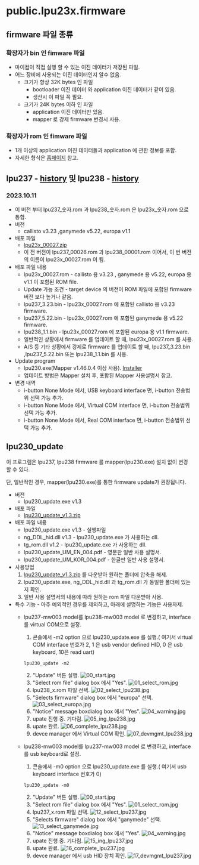 # public.lpu23x.firmware

## firmware 파일 종류
### 확장자가 bin 인 fimware 파일
* 마이컴이 직접 실행 할 수 있는 이진 데이터가 저장된 파일.
* 어느 장비에 사용되는 이진 데이터인지 알수 없음.
  * 크기가 항상 32K bytes 인 파일 
    * bootloader 이진 데이터 와 application 이진 데이터가 같이 있음.
    * 생산시 이 파일 꼭 필요.
  * 크기가 24K bytes 이하 인 파일
    * application 이진 데이터만 있음.
    * mapper 로 강제 firmware 변경시 사용.
### 확장자가 rom 인 fimware 파일
* 1개 이상의 application 이진 데이터들과 application 에 관한 정보를 포함.
* 자세한 형식은 [홈페이지](https://blog.naver.com/elpusk/222897017053) 참고. 

## lpu237 - [history](./doc/history_lpu237.md) 및 lpu238 - [history](./doc/history_lpu238.md)
### 2023.10.11
* 이 버전 부터 lpu237_숫자.rom 과 lpu238_숫자.rom 은 lpu23x_숫자.rom 으로 통합.
* 버전
  * callisto v3.23 ,ganymede v5.22, europa v1.1
* 배포 파일
  * [lpu23x_00027.zip](./lpu23x/lpu23x_00027.zip)
  * 이 전 버전이 lpu237_00026.rom 과 lpu238_00001.rom 이어서, 이 번 버전의 이름이 lpu23x_00027.rom 이 됨.
* 배포 파일 내용
  * lpu23x_00027.rom - callisto 용 v3.23 , ganymede 용 v5.22, europa 용 v1.1 이 포함된 ROM file.
  * Update 가능 조건 - target device 의 버전이 ROM 파일에 포함된 firmware 버전 보다 높거나 같음.
  * lpu237_3.23.bin - lpu23x_00027.rom 에 포함된 callisto 용 v3.23 firmware.
  * lpu237_5.22.bin - lpu23x_00027.rom 에 포함된 ganymede 용 v5.22 firmware.
  * lpu238_1.1.bin - lpu23x_00027.rom 에 포함된 europa 용 v1.1 firmware.
  * 일반적인 상황에서 firmware 를 업데이트 할 때, lpu23x_00027.rom 를 사용.
  * A/S 등 기타 상황에서 강제로 firmware 를 업데이트 할 때, lpu237_3.23.bin ,lpu237_5.22.bin 또는 lpu238_1.1.bin 를 사용.
* Update program
  * lpu230.exe(Mapper v1.46.0.4 이상 사용). [Installer](https://github.com/elpusk/public.lpu237.software)
  * 업데이트 방법은 Mapper 설치 후, 포함된 Mapper 사용설명서 참고. 
* 변경 내역
  * i-button None Mode 에서, USB keyboard interface 면, i-button 전송범위 선택 가능 추가.
  * i-button None Mode 에서, Virtual COM interface 면, i-button 전송범위 선택 가능 추가.
  * i-button None Mode 에서, Real COM interface 면, i-button 전송범위 선택 가능 추가.


## lpu230_update
이 프로그램은 lpu237, lpu238 firmware 를 mapper(lpu230.exe) 설치 없이 변경 할 수 있다.

단, 일반적인 경우, mapper(lpu230.exe)를 통한 firmware update가 권장됩니다.

* 버전
  * lpu230_update.exe v1.3
* 배포 파일
  * [lpu230_update_v1.3.zip](./lpu230_update/lpu230_update_v1.3.zip)
* 배포 파일 내용
  * lpu230_update.exe v1.3 - 실행파일
  * ng_DDL_hid.dll v1.3 - lpu230_update.exe 가 사용하는 dll.
  * tg_rom.dll v1.2 - lpu230_update.exe 가 사용하는 dll.
  * lpu230_update_UM_EN_004.pdf - 영문판 일반 사용 설명서.
  * lpu230_update_UM_KOR_004.pdf - 한글판 일반 사용 설명서.
* 사용방법
  1. [lpu230_update_v1.3.zip](./lpu230_update/lpu230_update_v1.3.zip) 를 다운받아 원하는 폴더에 압축을 해제.
  2. lpu230_update.exe, ng_DDL_hid.dll 과 tg_rom.dll 가 동일한 폴더에 있는지 확인.
  3. 일반 사용 설명서의 내용에 따라 원하는 rom 파일 다운받아 사용.
* 특수 기능 - 아주 예외적인 경우를 제외하고, 아래에 설명하는 기능은 사용자제.
  * lpu237-mw003 model를 lpu238-mw003 model 로 변경하고, interface를 virtual COM으로 설정.
    1. 콘솔에서 -m2 option 으로 lpu230_update.exe 를 실행.( 여기서 virtual COM interface 번호가 2, 1 은 usb vendor defined HID, 0 은 usb keyboard, 10은 read uart)
    ``` 
    lpu230_update -m2 
    ```
    2. "Update" 버튼 실행.
    ![00_start.jpg](./img/00_start.jpg)
    3. "Select rom file" dialog box 에서 "Yes".
    ![01_select_rom.jpg](./img/01_select_rom.jpg)
    4. lpu238_x.rom 파일 선택.
    ![02_select_lpu238.jpg](./img/02_select_lpu238.jpg)
    5. "Selects firmware" dialog box 에서 "europa" 선택.
    ![03_select_europa.jpg](./img/03_select_europa.jpg)
    6. "Notice" message boxdialog box 에서 "Yes".
    ![04_warning.jpg](./img/04_warning.jpg)
    7. upate 진행 중. 기다림.
    ![05_ing_lpu238.jpg](./img/05_ing_lpu238.jpg)
    8. upate 완료.
    ![06_complete_lpu238.jpg](./img/06_complete_lpu238.jpg)
    8. devce manager 에서 Virtual COM 확인.
    ![07_devmgmt_lpu238.jpg](./img/07_devmgmt_lpu238.jpg)


  * lpu238-mw003 model를 lpu237-mw003 model 로 변경하고, interface를 usb keyboard로 설정.
    1. 콘솔에서 -m0 option 으로 lpu230_update.exe 를 실행.( 여기서 usb keyboard interface 번호가 0)
    ``` 
    lpu230_update -m0 
    ```
    2. "Update" 버튼 실행.
    ![00_start.jpg](./img/00_start.jpg)
    3. "Select rom file" dialog box 에서 "Yes".
    ![01_select_rom.jpg](./img/01_select_rom.jpg)
    4. lpu237_x.rom 파일 선택.
    ![12_select_lpu237.jpg](./img/12_select_lpu237.jpg)
    5. "Selects firmware" dialog box 에서 "ganymede" 선택.
    ![13_select_ganymede.jpg](./img/13_select_ganymede.jpg)
    6. "Notice" message boxdialog box 에서 "Yes".
    ![04_warning.jpg](./img/04_warning.jpg)
    7. upate 진행 중. 기다림.
    ![15_ing_lpu237.jpg](./img/15_ing_lpu237.jpg)
    8. upate 완료.
    ![16_complete_lpu237.jpg](./img/16_complete_lpu237.jpg)
    8. devce manager 에서 usb HID 장치 확인.
    ![17_devmgmt_lpu237.jpg](./img/17_devmgmt_lpu237.jpg)

    